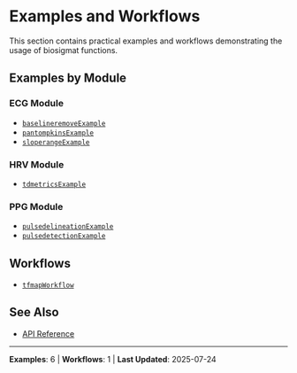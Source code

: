 # Examples and Workflows

This section contains practical examples and workflows demonstrating the usage of biosigmat functions.

## Examples by Module

### ECG Module

- [`baselineremoveExample`](baselineremoveExample.md)
- [`pantompkinsExample`](pantompkinsExample.md)
- [`sloperangeExample`](sloperangeExample.md)

### HRV Module

- [`tdmetricsExample`](tdmetricsExample.md)

### PPG Module

- [`pulsedelineationExample`](pulsedelineationExample.md)
- [`pulsedetectionExample`](pulsedetectionExample.md)

## Workflows

- [`tfmapWorkflow`](tfmapWorkflow.md)

## See Also

- [API Reference](../api/README.md)

---

**Examples**: 6 | **Workflows**: 1 | **Last Updated**: 2025-07-24
